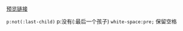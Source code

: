 [预览链接](https://astak16.github.io/Study-CSS/code-2018-6-19/index.html)

`p:not(:last-child)` 	p:没有(:最后一个孩子)
`white-space:pre;` 		保留空格